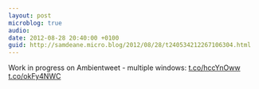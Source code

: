```yaml
---
layout: post
microblog: true
audio: 
date: 2012-08-28 20:40:00 +0100
guid: http://samdeane.micro.blog/2012/08/28/t240534212267106304.html
---
```

Work in progress on Ambientweet - multiple windows: [t.co/hccYnOww](http://t.co/hccYnOww) [t.co/okFy4NWC](http://t.co/okFy4NWC)
